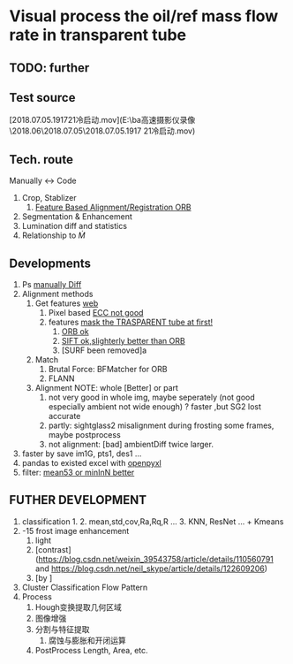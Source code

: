 # Visual process the oil/ref mass flow rate in transparent tube

## TODO: further

## Test source

[2018.07.05.191721冷启动.mov](E:\ba高速摄影仪录像\2018.06\2018.07.05\2018.07.05.1917 21冷启动.mov)

## Tech. route

Manually <-> Code

1. Crop, Stablizer
   1. [Feature Based Alignment/Registration ORB](https://learnopencv.com/image-alignment-feature-based-using-opencv-c-python/)
2. Segmentation & Enhancement
3. Lumination diff and statistics
4. Relationship to $\dot M$

## Developments

1. Ps [manually Diff](./Dev/PsPreTest/D0s-800s.png)
2. Alignment methods
   1. Get features [web](https://blog.csdn.net/qq_35497808/article/details/74999344)
      1. Pixel based [ECC not good](./Dev/ECC_D10s-0.jpg)
      2. features [mask the TRASPARENT tube at first!](https://stackoverflow.com/questions/42346761/opencv-python-feature-detection-how-to-provide-a-mask-sift)
         1. [ORB ok](./Dev/ORB_im2GDiff.jpg)
         2. [SIFT ok,slighterly better than ORB](./de/../Dev/SIFT_im2GDiff.jpg)
         3. [SURF been removed]a
   2. Match
      1. Brutal Force: BFMatcher for ORB
      2. FLANN
   3. Alignment NOTE: whole [Better] or part
      1. not very good in whole img, maybe seperately (not good especially ambient not wide enough) ? faster ,but SG2 lost accurate
      2. partly: sightglass2 misalignment during frosting some frames, maybe postprocess
      3. not alignment: [bad] ambientDiff twice larger.
3. faster by save im1G, pts1, des1 ...
4. pandas to existed excel with [openpyxl](https://stackoverflow.com/questions/61933021/how-to-overwrite-data-on-an-existing-excel-sheet-while-preserving-all-other-shee)
5. filter: [mean53 or minInN better](./Dev/FilterTest.png)

## FUTHER DEVELOPMENT

1. classification
   1. 
   2. mean,std,cov,Ra,Rq,R ...
   3. KNN, ResNet ... + Kmeans
2. -15 frost image enhancement
   1. light
   2. [contrast](https://blog.csdn.net/weixin_39543758/article/details/110560791 and https://blog.csdn.net/neil_skype/article/details/122609206)
   3. [by ]
3. Cluster Classification Flow Pattern
4. Process
   1. Hough变换提取几何区域
   2. 图像增强
   3. 分割与特征提取
      1. 腐蚀与膨胀和开闭运算
   4. PostProcess Length, Area, etc.
